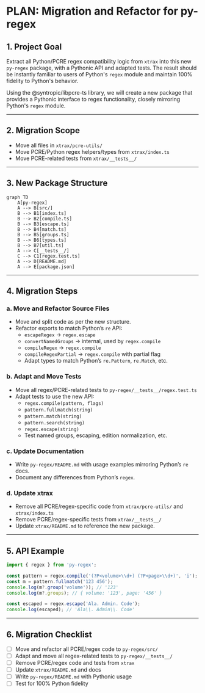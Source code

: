 # PLAN: Migration and Refactor for py-regex

## 1. Project Goal

Extract all Python/PCRE regex compatibility logic from `xtrax` into this new `py-regex` package, with a Pythonic API and adapted tests. The result should be instantly familiar to users of Python's `regex` module and maintain 100% fidelity to Python's behavior.

Using the @syntropic/libpcre-ts library, we will create a new package that provides a Pythonic interface to regex functionality, closely mirroring Python's `regex` module.

---

## 2. Migration Scope

- Move all files in `xtrax/pcre-utils/`
- Move PCRE/Python regex helpers/types from `xtrax/index.ts`
- Move PCRE-related tests from `xtrax/__tests__/`

---

## 3. New Package Structure

```mermaid
graph TD
    A[py-regex]
    A --> B[src/]
    B --> B1[index.ts]
    B --> B2[compile.ts]
    B --> B3[escape.ts]
    B --> B4[match.ts]
    B --> B5[groups.ts]
    B --> B6[types.ts]
    B --> B7[util.ts]
    A --> C[__tests__/]
    C --> C1[regex.test.ts]
    A --> D[README.md]
    A --> E[package.json]
```

---

## 4. Migration Steps

### a. Move and Refactor Source Files

- Move and split code as per the new structure.
- Refactor exports to match Python’s `re` API:
  - `escapeRegex` → `regex.escape`
  - `convertNamedGroups` → internal, used by `regex.compile`
  - `compileRegex` → `regex.compile`
  - `compileRegexPartial` → `regex.compile` with partial flag
  - Adapt types to match Python’s `re.Pattern`, `re.Match`, etc.

### b. Adapt and Move Tests

- Move all regex/PCRE-related tests to `py-regex/__tests__/regex.test.ts`
- Adapt tests to use the new API:
  - `regex.compile(pattern, flags)`
  - `pattern.fullmatch(string)`
  - `pattern.match(string)`
  - `pattern.search(string)`
  - `regex.escape(string)`
  - Test named groups, escaping, edition normalization, etc.

### c. Update Documentation

- Write `py-regex/README.md` with usage examples mirroring Python’s `re` docs.
- Document any differences from Python’s `regex`.

### d. Update xtrax

- Remove all PCRE/regex-specific code from `xtrax/pcre-utils/` and `xtrax/index.ts`
- Remove PCRE/regex-specific tests from `xtrax/__tests__/`
- Update `xtrax/README.md` to reference the new package.

---

## 5. API Example

```typescript
import { regex } from 'py-regex';

const pattern = regex.compile('(?P<volume>\\d+) (?P<page>\\d+)', 'i');
const m = pattern.fullmatch('123 456');
console.log(m?.group('volume')); // '123'
console.log(m?.groups); // { volume: '123', page: '456' }

const escaped = regex.escape('Ala. Admin. Code');
console.log(escaped); // 'Ala\\. Admin\\. Code'
```

---

## 6. Migration Checklist

- [ ] Move and refactor all PCRE/regex code to `py-regex/src/`
- [ ] Adapt and move all regex-related tests to `py-regex/__tests__/`
- [ ] Remove PCRE/regex code and tests from `xtrax`
- [ ] Update `xtrax/README.md` and docs
- [ ] Write `py-regex/README.md` with Pythonic usage
- [ ] Test for 100% Python fidelity